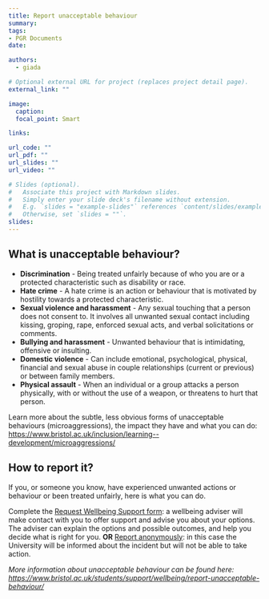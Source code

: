 ```yaml
---
title: Report unacceptable behaviour
summary: 
tags:
- PGR Documents
date: 

authors:
  - giada

# Optional external URL for project (replaces project detail page).
external_link: ""

image:
  caption: 
  focal_point: Smart

links:

url_code: ""
url_pdf: ""
url_slides: ""
url_video: ""

# Slides (optional).
#   Associate this project with Markdown slides.
#   Simply enter your slide deck's filename without extension.
#   E.g. `slides = "example-slides"` references `content/slides/example-slides.md`.
#   Otherwise, set `slides = ""`.
slides: 
---
```


## What is unacceptable behaviour?

* **Discrimination** - Being treated unfairly because of who you are or a protected characteristic such as disability or race.
* **Hate crime** - A hate crime is an action or behaviour that is motivated by hostility towards a protected characteristic.
* **Sexual violence and harassment** - Any sexual touching that a person does not consent to. It involves all unwanted sexual contact including kissing, groping, rape, enforced sexual acts, and verbal solicitations or comments.
* **Bullying and harassment** - Unwanted behaviour that is intimidating, offensive or insulting.
* **Domestic violence** - Can include emotional, psychological, physical, financial and sexual abuse in couple relationships (current or previous) or between family members.
* **Physical assault** - When an individual or a group attacks a person physically, with or without the use of a weapon, or threatens to hurt that person.

Learn more about the subtle, less obvious forms of unacceptable behaviours (microaggressions), the impact they have and what you can do: https://www.bristol.ac.uk/inclusion/learning--development/microaggressions/

## How to report it?

If you, or someone you know, have experienced unwanted actions or behaviour or been treated unfairly, here is what you can do.
 
Complete the [Request Wellbeing Support form](https://www.bristol.ac.uk/students/support/wellbeing/request-support/): a wellbeing adviser will make contact with you to offer support and advise you about your options. The adviser can explain the options and possible outcomes, and help you decide what is right for you. **OR** [Report anonymously](https://reportandsupport.bristol.ac.uk/report/anonymous): in this case the University will be informed about the incident but will not be able to take action.


*More information about unacceptable behaviour can be found here: https://www.bristol.ac.uk/students/support/wellbeing/report-unacceptable-behaviour/*
 